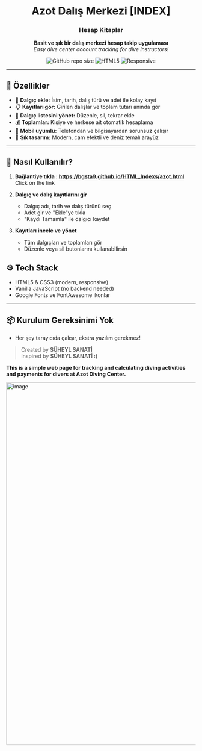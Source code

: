 <h1 align="center">Azot Dalış Merkezi [INDEX] </h1>
<h3 align="center">Hesap Kitaplar</h3>
<p align="center">
  <b> Basit ve şık bir dalış merkezi hesap takip uygulaması</b><br>
  <i>Easy dive center account tracking for dive instructors!</i>
</p>

<p align="center">
  <img alt="GitHub repo size" src="https://img.shields.io/github/repo-size/YOUR_GITHUB_USERNAME/YOUR_REPO_NAME?color=00a8e8&style=flat-square">
  <img alt="HTML5" src="https://img.shields.io/badge/Made%20with-HTML5-orange?logo=html5&logoColor=white&style=flat-square">
  <img alt="Responsive" src="https://img.shields.io/badge/Responsive-Yes-brightgreen?style=flat-square">
</p>

---

## 🌊 Özellikler

- 👤 **Dalgıç ekle:** İsim, tarih, dalış türü ve adet ile kolay kayıt
- 📋 **Kayıtları gör:** Girilen dalışlar ve toplam tutarı anında gör
- 🧾 **Dalgıç listesini yönet:** Düzenle, sil, tekrar ekle
- 💰 **Toplamlar:** Kişiye ve herkese ait otomatik hesaplama
- 📱 **Mobil uyumlu:** Telefondan ve bilgisayardan sorunsuz çalışır
- 🎨 **Şık tasarım:** Modern, cam efektli ve deniz temalı arayüz

---

## 🚀 Nasıl Kullanılır?

1. **Bağlantiye tıkla : https://bgsta9.github.io/HTML_Indexs/azot.html**  
   Click on the link

2. **Dalgıç ve dalış kayıtlarını gir**  
   - Dalgıç adı, tarih ve dalış türünü seç
   - Adet gir ve "Ekle"ye tıkla
   - "Kaydı Tamamla" ile dalgıcı kaydet

4. **Kayıtları incele ve yönet**  
   - Tüm dalgıçları ve toplamları gör
   - Düzenle veya sil butonlarını kullanabilirsin

## ⚙️ Tech Stack

- HTML5 & CSS3 (modern, responsive)
- Vanilla JavaScript (no backend needed)
- Google Fonts ve FontAwesome ikonlar

---

## 📦 Kurulum Gereksinimi Yok

- Her şey tarayıcıda çalışır, ekstra yazılım gerekmez!

> Created by **SÜHEYL SANATİ**  
> Inspired by __SÜHEYL SANATİ :)__

__This is a simple web page for tracking and calculating diving activities and payments for divers at Azot Diving Center.__

<img width="1680" height="963" alt="image" src="https://github.com/user-attachments/assets/94e3c63c-9485-4746-a7e0-57449e6ec6b3" />
